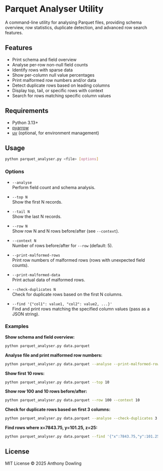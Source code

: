 # Parquet Analyser Utility

A command-line utility for analysing Parquet files, providing schema overview, row statistics, duplicate detection, and advanced row search features.

## Features

- Print schema and field overview
- Analyse per-row non-null field counts
- Identify rows with sparse data
- Show per-column null value percentages
- Print malformed row numbers and/or data
- Detect duplicate rows based on leading columns
- Display top, tail, or specific rows with context
- Search for rows matching specific column values

## Requirements

- Python 3.13+
- [pyarrow](https://pypi.org/project/pyarrow/)
- [uv](https://github.com/astral-sh/uv) (optional, for environment management)

## Usage

```sh
python parquet_analyser.py <file> [options]
```

### Options

- `--analyse`  
  Perform field count and schema analysis.

- `--top N`  
  Show the first N records.

- `--tail N`  
  Show the last N records.

- `--row N`  
  Show row N and N rows before/after (see `--context`).

- `--context N`  
  Number of rows before/after for `--row` (default: 5).

- `--print-malformed-rows`  
  Print row numbers of malformed rows (rows with unexpected field counts).

- `--print-malformed-data`  
  Print actual data of malformed rows.

- `--check-duplicates N`  
  Check for duplicate rows based on the first N columns.

- `--find '{"col1": value1, "col2": value2, ...}'`  
  Find and print rows matching the specified column values (pass as a JSON string).

### Examples

**Show schema and field overview:**
```sh
python parquet_analyser.py data.parquet
```

**Analyse file and print malformed row numbers:**
```sh
python parquet_analyser.py data.parquet --analyse --print-malformed-rows
```

**Show first 10 rows:**
```sh
python parquet_analyser.py data.parquet --top 10
```

**Show row 100 and 10 rows before/after:**
```sh
python parquet_analyser.py data.parquet --row 100 --context 10
```

**Check for duplicate rows based on first 3 columns:**
```sh
python parquet_analyser.py data.parquet --analyse --check-duplicates 3
```

**Find rows where x=7843.75, y=101.25, z=25:**
```sh
python parquet_analyser.py data.parquet --find '{"x":7843.75,"y":101.25,"z":25}'
```

## License

MIT License © 2025 Anthony Dowling
